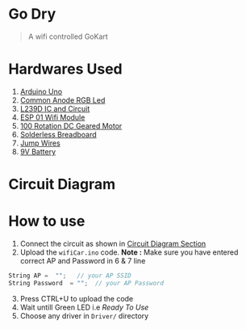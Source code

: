 
# Go Dry
> A wifi controlled GoKart

# Hardwares Used
1. [Arduino Uno](http://img.dxcdn.com/productimages/sku_370842_1.jpg)
2. [Common Anode RGB Led](https://storage.googleapis.com/stateless-www-faranux-com/2017/02/5mm-RGB-LED-Anode.png)
3. [L239D IC and Circuit](https://www.elementzonline.com/image/cache/catalog/data/products/Interface%20Boards/Motor%20Driver/Enusn%20Board%20with%20IC/IMG_0035-500x500.JPG)
4. [ESP 01 Wifi Module](https://researchdesignlab.com/media/catalog/product/cache/1/image/512x512/9ea150a65d3ccc136116bd4ea279f951/e/s/esp8266-esp-01-serial-wifi-wireless-transceiver-module-250x250.jpg)
5. [100 Rotation DC Geared Motor](https://images-na.ssl-images-amazon.com/images/I/414ATaxpPFL.jpg)
6. [Solderless Breadboard](https://d2drzakx2pq6fl.cloudfront.net/production/products/142/large/small-breadboard.jpg?1442476912)
7. [Jump Wires](https://upload.wikimedia.org/wikipedia/commons/thumb/5/5c/A_few_Jumper_Wires.jpg/1200px-A_few_Jumper_Wires.jpg)
8. [9V Battery](https://core-electronics.com.au/media/catalog/product/cache/1/image/650x650/fe1bcd18654db18f328c2faaaf3c690a/1/3/1321-00.jpg)

# Circuit Diagram


# How to use
1. Connect the circuit as shown in [Circuit Diagram Section](#circuit-diagram)
2. Upload the `wifiCar.ino` code.
**Note :** Make sure you have entered correct AP and Password in 6 & 7 line
```cpp
String AP =  "";   // your AP SSID
String Password  = "";  // your AP Password
```
3. Press CTRL+U to upload the code
4. Wait untill Green LED i.e _Ready To Use_
5. Choose any driver in `Driver/` directory
